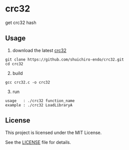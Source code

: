 # crc32
get crc32 hash

## Usage
1. download the latest [crc32](https://github.com/shuichiro-endo/crc32)
```
git clone https://github.com/shuichiro-endo/crc32.git
cd crc32
```
2. build
```
gcc crc32.c -o crc32
```
3. run
```
usage   : ./crc32 function_name
example : ./crc32 LoadLibraryA
```

## License
This project is licensed under the MIT License.

See the [LICENSE](https://github.com/shuichiro-endo/crc32/blob/main/LICENSE) file for details.


